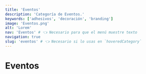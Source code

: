 ```yaml
---
title: 'Eventos'
description: 'Categoría de Eventos.'
keywords: ['adhesivos', 'decoración', 'branding']
image: 'Eventos.png'
alt: 'Lorem'
nav: 'Eventos' # 👈 Necesario para que el menú muestre texto
navigation: true
slug: 'eventos' # 👈 Necesario si lo usas en `hoveredCategory`
---
```


# Eventos

